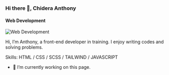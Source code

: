 ### Hi there 👋, Chidera Anthony
#### Web Development
![Web Development](https://pbs.twimg.com/profile_banners/809147850093395968/1666750436/1080x360)

Hi, I’m Anthony, a front-end developer in training. I enjoy writing codes and solving problems.

Skills:  HTML / CSS / SCSS / TAILWIND / JAVASCRIPT

- 🔭 I’m currently working on this page. 




